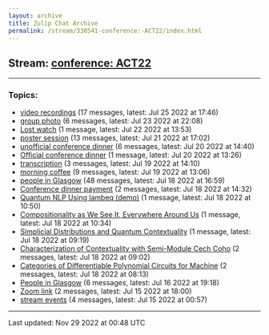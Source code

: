 ```yaml
---
layout: archive
title: Zulip Chat Archive
permalink: /stream/330541-conference:-ACT22/index.html
---
```


## Stream: [conference: ACT22](https://mattecapu.github.io/ct-zulip-archive/stream/330541-conference:-ACT22/index.html)
---

### Topics:

* [video recordings](topic/topic_video.20recordings.html) (17 messages, latest: Jul 25 2022 at 17:46)
* [group photo](topic/topic_group.20photo.html) (6 messages, latest: Jul 23 2022 at 22:08)
* [Lost watch](topic/topic_Lost.20watch.html) (1 message, latest: Jul 22 2022 at 13:53)
* [poster session](topic/topic_poster.20session.html) (13 messages, latest: Jul 21 2022 at 17:02)
* [unofficial conference dinner](topic/topic_unofficial.20conference.20dinner.html) (6 messages, latest: Jul 20 2022 at 14:40)
* [Official conference dinner](topic/topic_Official.20conference.20dinner.html) (1 message, latest: Jul 20 2022 at 13:26)
* [transcription](topic/topic_transcription.html) (3 messages, latest: Jul 19 2022 at 14:10)
* [morning coffee](topic/topic_morning.20coffee.html) (9 messages, latest: Jul 19 2022 at 13:06)
* [people in Glasgow](topic/topic_people.20in.20Glasgow.html) (48 messages, latest: Jul 18 2022 at 16:59)
* [Conference dinner payment](topic/topic_Conference.20dinner.20payment.html) (2 messages, latest: Jul 18 2022 at 14:32)
* [Quantum NLP Using lambeq (demo)](topic/topic_Quantum.20NLP.20Using.20lambeq.20(demo).html) (1 message, latest: Jul 18 2022 at 10:50)
* [Compositionality as We See It, Everywhere Around Us](topic/topic_Compositionality.20as.20We.20See.20It.2C.20Everywhere.20Around.20Us.html) (1 message, latest: Jul 18 2022 at 10:34)
* [Simplicial Distributions and Quantum Contextuality](topic/topic_Simplicial.20Distributions.20and.20Quantum.20Contextuality.html) (1 message, latest: Jul 18 2022 at 09:19)
* [Characterization of Contextuality with Semi-Module Cech Coho](topic/topic_Characterization.20of.20Contextuality.20with.20Semi-Module.20Cech.20Coho.html) (2 messages, latest: Jul 18 2022 at 09:02)
* [Categories of Differentiable Polynomial Circuits for Machine](topic/topic_Categories.20of.20Differentiable.20Polynomial.20Circuits.20for.20Machine.html) (2 messages, latest: Jul 18 2022 at 08:13)
* [People in Glasgow](topic/topic_People.20in.20Glasgow.html) (6 messages, latest: Jul 16 2022 at 19:18)
* [Zoom link](topic/topic_Zoom.20link.html) (2 messages, latest: Jul 15 2022 at 18:00)
* [stream events](topic/topic_stream.20events.html) (4 messages, latest: Jul 15 2022 at 00:57)

<hr><p>Last updated: Nov 29 2022 at 00:48 UTC</p>